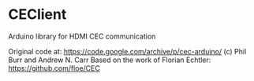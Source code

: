 # CEClient
Arduino library for HDMI CEC communication

Original code at: https://code.google.com/archive/p/cec-arduino/ (c) Phil Burr and Andrew N. Carr
Based on the work of Florian Echtler: https://github.com/floe/CEC
